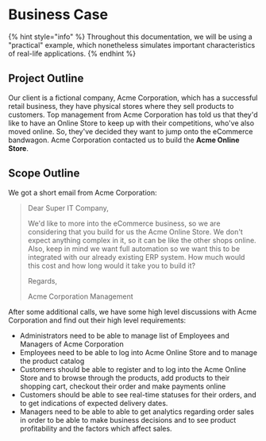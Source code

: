 # Business Case

{% hint style="info" %}
Throughout this documentation, we will be using a "practical" example, which nonetheless simulates important characteristics of real-life applications. 
{% endhint %}

## Project Outline

Our client is a fictional company, Acme Corporation, which has a successful retail business, they have physical stores where they sell products to customers. Top management from Acme Corporation has told us that they'd like to have an Online Store to keep up with their competitions, who've also moved online. So, they've decided they want to jump onto the eCommerce bandwagon. Acme Corporation contacted us to build the **Acme Online Store**.

## Scope Outline

We got a short email from Acme Corporation:

> Dear Super IT Company,
>
> We'd like to more into the eCommerce business, so we are considering that you build for us the Acme Online Store. We don't expect anything complex in it, so it can be like the other shops online. Also, keep in mind we want full automation so we want this to be integrated with our already existing ERP system. How much would this cost and how long would it take you to build it? 
>
> Regards,
>
> Acme Corporation Management

After some additional calls, we have some high level discussions with Acme Corporation and find out their high level requirements:

* Administrators need to be able to manage list of Employees and Managers of Acme Corporation
* Employees need to be able to log into Acme Online Store and to manage the product catalog
* Customers should be able to register and to log into the Acme Online Store and to browse through the products, add products to their shopping cart, checkout their order and make payments online
* Customers should be able to see real-time statuses for their orders, and to get indications of expected delivery dates.
* Managers need to be able to able to get analytics regarding order sales in order to be able to make business decisions and to see product profitability and the factors which affect sales.

